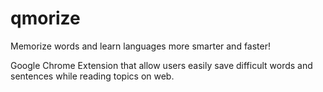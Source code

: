 # qmorize
Memorize words and learn languages more smarter and faster!

Google Chrome Extension that allow users easily save difficult words and sentences while reading topics on web.
